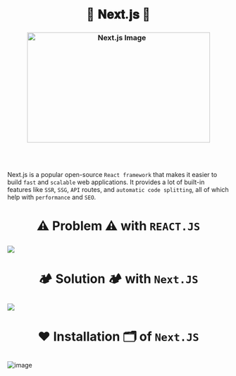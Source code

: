 
<h1  align="center" > 🍄 𝐍𝐞𝐱𝐭.𝐣𝐬  🥠</h1>

<h3  align="center" > 

<picture>
   <source srcset="https://github.com/user-attachments/assets/aff002ce-c230-4819-93ea-476969273fbd" media="(prefers-color-scheme: dark)">
   <source srcset="https://github.com/user-attachments/assets/e1793d18-dc45-4fc5-8315-679cee976d80" media="(prefers-color-scheme: light)">
   <img src="https://github.com/user-attachments/assets/e1793d18-dc45-4fc5-8315-679cee976d80" width="415px" height="250px" alt="Next.js Image">
</picture>

</h3>

</br>
</br>

Next.js is a popular open-source `React framework` that makes it easier to build `fast` and `scalable` web applications. It provides a lot of built-in features like `SSR`, `SSG`, `API` routes, and `automatic code splitting`, all of which help with `performance` and `SEO`.

</h3>

<h1  align="center" > 

⚠️ Problem ⚠️ with `REACT.JS`
</h1>

<img src="https://github.com/user-attachments/assets/b6f2847c-7630-40b3-b589-fbb7edc0b85a"/>

</br>

<h1  align="center" > 

🏕️ Solution 🏕️ with `Next.JS`

</h1>

<img src="https://github.com/user-attachments/assets/95f302d8-5896-4901-9849-046935ece799"/>

</br>

<h1  align="center" > 

❤️ Installation 🗂️ of `Next.JS`

</h1>

![image](https://github.com/user-attachments/assets/2e53d067-8ae1-4596-8f47-05c484defe01)

</h3>

</br>